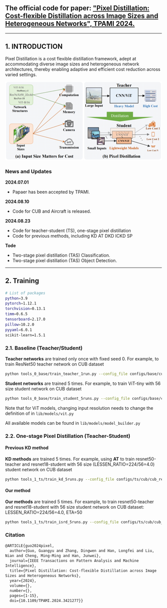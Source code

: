 ## The official code for paper:  ["Pixel Distillation: Cost-flexible Distillation across Image Sizes and Heterogeneous Networks", TPAMI 2024.](https://ieeexplore.ieee.org/document/9437331)
---

## 1. INTRODUCTION
Pixel Distillation is a cost flexible distillation framework, adept at accommodating diverse image sizes and heterogeneous network architectures, thereby enabling adaptive and efficient cost reduction across varied settings.

![arch image](./figures/introduction.png)
### News and Updates
**2024.07.01**

- Papaer has been accepted by TPAMI.

**2024.08.10**
- Code for CUB and Aircraft is released.

**2024.08.23**
- Code for teacher-student (TS), one-stage pixel distillation
- Code for previous methods, including KD AT DKD ICKD SP

**Tode**
- Two-stage pixel distillation (TAS) Classification.
- Two-stage pixel distillation (TAS) Object Detection.
---

## 2. Training
```bash
# List of packages
python=3.9
pytorch=1.12.1
torchvision=0.13.1
timm=0.6.5
tensorboard=2.17.0
pillow=10.2.0
pyyaml=6.0.1
scikit-learn=1.5.1
```

### 2.1. Baseline (Teacher/Student)
**Teacher networks** are trained only once with fixed seed 0. For example, to train ResNet50 teacher network on CUB dataset
```bash
python tools_0_base/train_teacher_1run.py --config_file configs/base/cub/cub_resnet_single_224.yaml BASIC.SEED 0 BASIC.GPU_ID [0]
```
**Student networks** are trained  5 times. For example, to train ViT-tiny with 56 size student network on CUB dataset
```bash
python tools_0_base/train_student_5runs.py --config_file configs/base/cub/cub_vit_single_56.yaml MODEL.ARCH vit_tiny_patch16_56 BASIC.GPU_ID [0]
```

Note that for ViT models, changing input resolution needs to change the definition of in `lib/models/vit.py`

All available models can be found in `lib/models/model_builder.py`

### 2.2. One-stage Pixel Distillation (Teacher-Student)


<!-- ![arch image](./figures/isrd.png){:height="50px" width="100px"} -->

#### Previous KD method

**KD methods** are trained  5 times. For example, using **AT** to train resnet50-teacher and resnet18-student with 56 size (LESSEN_RATIO=224/56=4.0) student network on CUB dataset
```bash
python tools_1_ts/train_kd_5runs.py --config_file configs/ts/cub/cub_resnet50_resnet_kd.yaml   MODEL.KDTYPE 'at' MODEL.ARCH_T 'resnet50' MODEL.MODELDICT_T 'ckpt/cub/1runs_resnet50_224_seed0_0.01/ckpt/model_best.pth' MODEL.ARCH_S 'resnet18' DATA.LESSEN_RATIO 4.0 BASIC.GPU_ID [0]
```


#### Our method

**Our methods** are trained  5 times. For example, to train resnet50-teacher and resnet18-student with 56 size student network on CUB dataset: LESSEN_RATIO=224/56=4.0, ETA=50
```bash
python tools_1_ts/train_isrd_5runs.py --config_file configs/ts/cub/cub_resnet50_resnet_isrd.yaml  MODEL.ARCH_T 'resnet50' MODEL.MODELDICT_T 'ckpt/cub/1runs_resnet50_224_seed0_0.01/ckpt/model_best.pth' MODEL.ARCH_S 'resnet18' DATA.LESSEN_RATIO 4.0 FSR.ETA 50.0 BASIC.GPU_ID [0]
```


### Citation
```
@ARTICLE{guo2024pixel,
  author={Guo, Guangyu and Zhang, Dingwen and Han, Longfei and Liu, Nian and Cheng, Ming-Ming and Han, Junwei},
  journal={IEEE Transactions on Pattern Analysis and Machine Intelligence}, 
  title={Pixel Distillation: Cost-flexible Distillation across Image Sizes and Heterogeneous Networks}, 
  year={2024},
  volume={},
  number={},
  pages={1-15},
  doi={10.1109/TPAMI.2024.3421277}}

```
